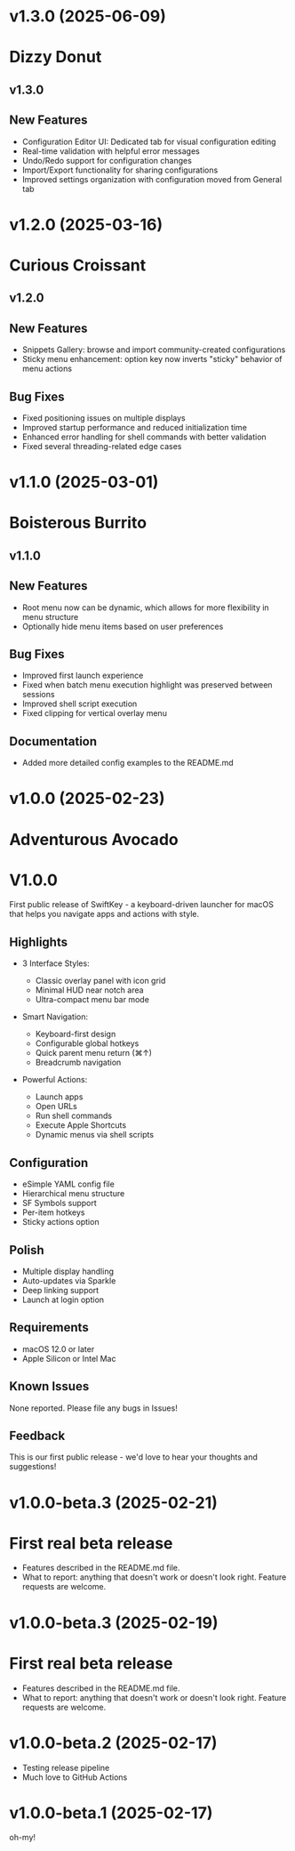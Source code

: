 # v1.3.0 (2025-06-09)

# Dizzy Donut

## v1.3.0

## New Features

- Configuration Editor UI: Dedicated tab for visual configuration editing
- Real-time validation with helpful error messages
- Undo/Redo support for configuration changes
- Import/Export functionality for sharing configurations
- Improved settings organization with configuration moved from General tab

# v1.2.0 (2025-03-16)

# Curious Croissant

## v1.2.0

## New Features

- Snippets Gallery: browse and import community-created configurations
- Sticky menu enhancement: option key now inverts "sticky" behavior of menu actions

## Bug Fixes

- Fixed positioning issues on multiple displays
- Improved startup performance and reduced initialization time
- Enhanced error handling for shell commands with better validation
- Fixed several threading-related edge cases

# v1.1.0 (2025-03-01)

# Boisterous Burrito

## v1.1.0

## New Features

- Root menu now can be dynamic, which allows for more flexibility in menu structure
- Optionally hide menu items based on user preferences

## Bug Fixes

- Improved first launch experience
- Fixed when batch menu execution highlight was preserved between sessions
- Improved shell script execution
- Fixed clipping for vertical overlay menu

## Documentation

- Added more detailed config examples to the README.md

# v1.0.0 (2025-02-23)
# Adventurous Avocado
# V1.0.0

First public release of SwiftKey - a keyboard-driven launcher for macOS that helps you navigate apps and actions with style.

## Highlights

- 3 Interface Styles:
  - Classic overlay panel with icon grid
  - Minimal HUD near notch area
  - Ultra-compact menu bar mode

- Smart Navigation:
  - Keyboard-first design
  - Configurable global hotkeys
  - Quick parent menu return (⌘↑)
  - Breadcrumb navigation

- Powerful Actions:
  - Launch apps
  - Open URLs
  - Run shell commands
  - Execute Apple Shortcuts
  - Dynamic menus via shell scripts

## Configuration

- еSimple YAML config file
- Hierarchical menu structure
- SF Symbols support
- Per-item hotkeys
- Sticky actions option

## Polish

- Multiple display handling
- Auto-updates via Sparkle
- Deep linking support
- Launch at login option

## Requirements

- macOS 12.0 or later
- Apple Silicon or Intel Mac

## Known Issues

None reported. Please file any bugs in Issues!

## Feedback

This is our first public release - we'd love to hear your thoughts and suggestions!

# v1.0.0-beta.3 (2025-02-21)

# First real beta release
- Features described in the README.md file.
- What to report: anything that doesn't work or doesn't look right. Feature requests are welcome.

# v1.0.0-beta.3 (2025-02-19)

# First real beta release
- Features described in the README.md file.
- What to report: anything that doesn't work or doesn't look right. Feature requests are welcome.

# v1.0.0-beta.2 (2025-02-17)

- Testing release pipeline
- Much love to GitHub Actions

# v1.0.0-beta.1 (2025-02-17)

oh-my!
